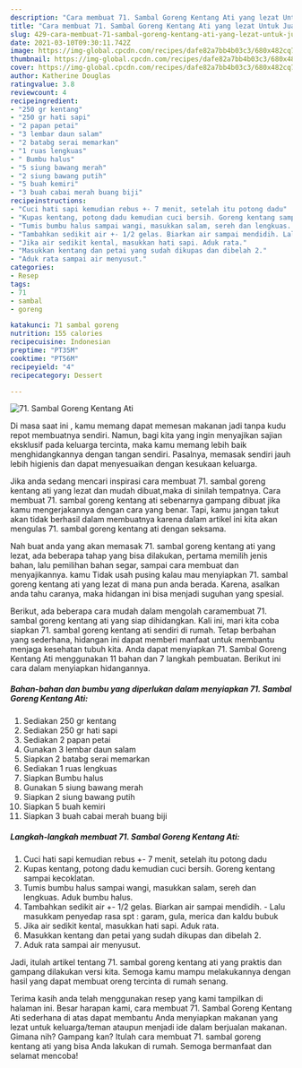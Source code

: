 ```yaml
---
description: "Cara membuat 71. Sambal Goreng Kentang Ati yang lezat Untuk Jualan"
title: "Cara membuat 71. Sambal Goreng Kentang Ati yang lezat Untuk Jualan"
slug: 429-cara-membuat-71-sambal-goreng-kentang-ati-yang-lezat-untuk-jualan
date: 2021-03-10T09:30:11.742Z
image: https://img-global.cpcdn.com/recipes/dafe82a7bb4b03c3/680x482cq70/71-sambal-goreng-kentang-ati-foto-resep-utama.jpg
thumbnail: https://img-global.cpcdn.com/recipes/dafe82a7bb4b03c3/680x482cq70/71-sambal-goreng-kentang-ati-foto-resep-utama.jpg
cover: https://img-global.cpcdn.com/recipes/dafe82a7bb4b03c3/680x482cq70/71-sambal-goreng-kentang-ati-foto-resep-utama.jpg
author: Katherine Douglas
ratingvalue: 3.8
reviewcount: 4
recipeingredient:
- "250 gr kentang"
- "250 gr hati sapi"
- "2 papan petai"
- "3 lembar daun salam"
- "2 batabg serai memarkan"
- "1 ruas lengkuas"
- " Bumbu halus"
- "5 siung bawang merah"
- "2 siung bawang putih"
- "5 buah kemiri"
- "3 buah cabai merah buang biji"
recipeinstructions:
- "Cuci hati sapi kemudian rebus +- 7 menit, setelah itu potong dadu"
- "Kupas kentang, potong dadu kemudian cuci bersih. Goreng kentang sampai kecoklatan."
- "Tumis bumbu halus sampai wangi, masukkan salam, sereh dan lengkuas. Aduk bumbu halus."
- "Tambahkan sedikit air +- 1/2 gelas. Biarkan air sampai mendidih. Lalu masukkam penyedap rasa spt : garam, gula, merica dan kaldu bubuk"
- "Jika air sedikit kental, masukkan hati sapi. Aduk rata."
- "Masukkan kentang dan petai yang sudah dikupas dan dibelah 2."
- "Aduk rata sampai air menyusut."
categories:
- Resep
tags:
- 71
- sambal
- goreng

katakunci: 71 sambal goreng 
nutrition: 155 calories
recipecuisine: Indonesian
preptime: "PT35M"
cooktime: "PT56M"
recipeyield: "4"
recipecategory: Dessert

---
```



![71. Sambal Goreng Kentang Ati](https://img-global.cpcdn.com/recipes/dafe82a7bb4b03c3/680x482cq70/71-sambal-goreng-kentang-ati-foto-resep-utama.jpg)

Di masa  saat ini , kamu memang dapat memesan makanan jadi tanpa kudu repot membuatnya sendiri. Namun, bagi kita yang ingin menyajikan sajian eksklusif pada keluarga tercinta, maka kamu memang lebih baik menghidangkannya dengan tangan sendiri. Pasalnya, memasak sendiri jauh lebih higienis dan dapat menyesuaikan dengan kesukaan keluarga.

Jika anda sedang mencari inspirasi cara membuat 71. sambal goreng kentang ati yang lezat dan mudah dibuat,maka di sinilah tempatnya. Cara membuat 71. sambal goreng kentang ati  sebenarnya gampang dibuat jika kamu mengerjakannya dengan cara yang benar. Tapi, kamu jangan takut akan tidak berhasil dalam membuatnya 
karena dalam artikel ini kita akan mengulas 71. sambal goreng kentang ati dengan seksama.  



Nah buat anda yang akan memasak 71. sambal goreng kentang ati yang lezat, ada beberapa tahap yang bisa dilakukan, pertama memilih jenis bahan, lalu pemilihan bahan segar, sampai cara membuat dan menyajikannya. kamu Tidak usah pusing kalau mau menyiapkan 71. sambal goreng kentang ati yang lezat di mana pun anda berada. Karena, asalkan anda  tahu caranya, maka hidangan ini bisa menjadi suguhan yang spesial.

Berikut, ada beberapa cara mudah dalam mengolah caramembuat 71. sambal goreng kentang ati yang siap dihidangkan. Kali ini, mari kita coba siapkan 71. sambal goreng kentang ati sendiri di rumah. Tetap berbahan yang sederhana, hidangan ini dapat memberi manfaat untuk membantu menjaga kesehatan tubuh kita. Anda dapat menyiapkan 71. Sambal Goreng Kentang Ati menggunakan 11 bahan dan 7 langkah pembuatan. Berikut ini cara dalam menyiapkan hidangannya.

<!--inarticleads1-->

##### Bahan-bahan dan bumbu yang diperlukan dalam menyiapkan 71. Sambal Goreng Kentang Ati:

1. Sediakan 250 gr kentang
1. Sediakan 250 gr hati sapi
1. Sediakan 2 papan petai
1. Gunakan 3 lembar daun salam
1. Siapkan 2 batabg serai memarkan
1. Sediakan 1 ruas lengkuas
1. Siapkan  Bumbu halus
1. Gunakan 5 siung bawang merah
1. Siapkan 2 siung bawang putih
1. Siapkan 5 buah kemiri
1. Siapkan 3 buah cabai merah buang biji




<!--inarticleads2-->

##### Langkah-langkah membuat 71. Sambal Goreng Kentang Ati:

1. Cuci hati sapi kemudian rebus +- 7 menit, setelah itu potong dadu
1. Kupas kentang, potong dadu kemudian cuci bersih. Goreng kentang sampai kecoklatan.
1. Tumis bumbu halus sampai wangi, masukkan salam, sereh dan lengkuas. Aduk bumbu halus.
1. Tambahkan sedikit air +- 1/2 gelas. Biarkan air sampai mendidih. - Lalu masukkam penyedap rasa spt : garam, gula, merica dan kaldu bubuk
1. Jika air sedikit kental, masukkan hati sapi. Aduk rata.
1. Masukkan kentang dan petai yang sudah dikupas dan dibelah 2.
1. Aduk rata sampai air menyusut.




Jadi, itulah artikel tentang  71. sambal goreng kentang ati  yang praktis dan gampang dilakukan versi kita. Semoga kamu mampu melakukannya dengan hasil yang dapat membuat oreng tercinta di rumah senang. 

Terima kasih anda telah menggunakan resep yang kami tampilkan di halaman ini. Besar harapan kami, cara membuat  71. Sambal Goreng Kentang Ati sederhana di atas dapat membantu Anda menyiapkan makanan yang lezat untuk keluarga/teman ataupun menjadi ide dalam berjualan makanan. Gimana nih? Gampang kan? Itulah cara membuat 71. sambal goreng kentang ati yang bisa Anda lakukan di rumah. Semoga bermanfaat dan selamat mencoba!

